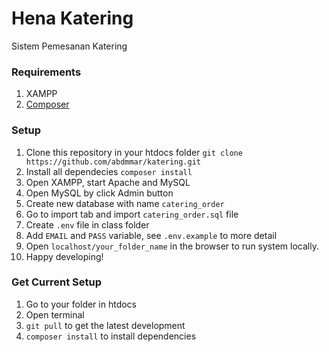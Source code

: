 # Hena Katering

Sistem Pemesanan Katering

### Requirements

1. XAMPP
2. [Composer](https://getcomposer.org/download/)

### Setup

1. Clone this repository in your htdocs folder
   `git clone https://github.com/abdmmar/katering.git`
2. Install all dependecies
   `composer install`
3. Open XAMPP, start Apache and MySQL
4. Open MySQL by click Admin button
5. Create new database with name `catering_order`
6. Go to import tab and import `catering_order.sql` file
7. Create `.env` file in class folder
8. Add `EMAIL` and `PASS` variable, see `.env.example` to more detail
9. Open `localhost/your_folder_name` in the browser to run system locally.
10. Happy developing!

### Get Current Setup

1. Go to your folder in htdocs
2. Open terminal
3. `git pull` to get the latest development
4. `composer install` to install dependencies
